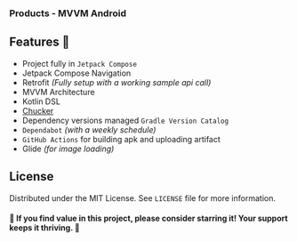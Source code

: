 ### Products - MVVM Android 
## Features 🎨

- Project fully in `Jetpack Compose`
- Jetpack Compose Navigation
- Retrofit *(Fully setup with a working sample api call)*
- MVVM Architecture
- Kotlin DSL
- [Chucker](https://github.com/ChuckerTeam/chucker)
- Dependency versions managed `Gradle Version Catalog`
- `Dependabot` *(with a weekly schedule)*
- `GitHub Actions` for building apk and uploading artifact
- Glide *(for image loading)*

## License

Distributed under the MIT License. See `LICENSE` file for more information.

#### 🌟 If you find value in this project, please consider starring it! Your support keeps it thriving. 🚀